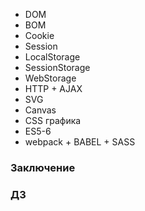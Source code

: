  - DOM 
 - BOM
 - Cookie
 - Session
 - LocalStorage 
 - SessionStorage  
 - WebStorage 
 - HTTP + AJAX
 - SVG
 - Canvas
 - CSS графика
 - ES5-6
 - webpack + BABEL + SASS
 
### Заключение

### ДЗ